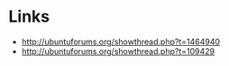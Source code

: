 Links
=====

- http://ubuntuforums.org/showthread.php?t=1464940
- http://ubuntuforums.org/showthread.php?t=109429
